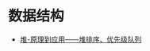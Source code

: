 # 数据结构
- <a href="https://github.com/Chang-LeHung/algorithm/blob/main/datastructure/heap/heap.md">堆-原理到应用——堆排序、优先级队列</a>
